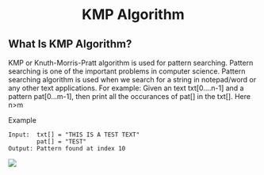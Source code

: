 <h1 align="center">KMP Algorithm</h1>

## What Is KMP Algorithm?

KMP or Knuth-Morris-Pratt algorithm is used for pattern searching. Pattern searching is one of the important problems in computer science. Pattern searching algorithm is used when we search for a string in notepad/word or any other text applications.
For example: 
Given an text txt[0....n-1] and a pattern pat[0...m-1], then print all the occurances of pat[] in the txt[]. Here n>m

Example
```
Input:  txt[] = "THIS IS A TEST TEXT"
        pat[] = "TEST"
Output: Pattern found at index 10
```
<img src="https://media.geeksforgeeks.org/wp-content/cdn-uploads/Pattern-Searching-2-1.png">

